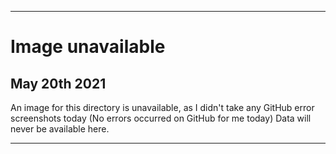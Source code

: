 
***

# Image unavailable

## May 20th 2021

An image for this directory is unavailable, as I didn't take any GitHub error screenshots today (No errors occurred on GitHub for me today) Data will never be available here.

***
